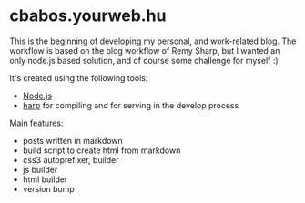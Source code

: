 cbabos.yourweb.hu
=================

This is the beginning of developing my personal, and work-related blog. 
The workflow is based on the blog workflow of Remy Sharp, but I wanted an only 
node.js based solution, and of course some challenge for myself :)

It's created using the following tools: 
 - [Node.js](http://nodejs.org/)
 - [harp](http://harpjs.com/) for compiling and for serving in the develop process

Main features: 
 - posts written in markdown
 - build script to create html from markdown
 - css3 autoprefixer, builder
 - js builder
 - html builder
 - version bump

